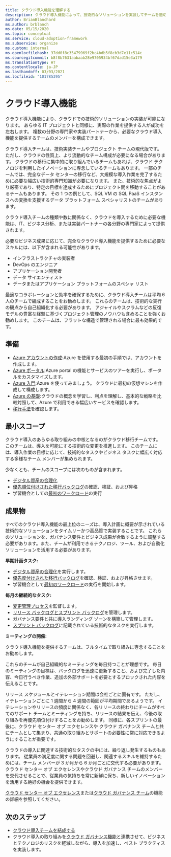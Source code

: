 ```yaml
---
title: クラウド導入機能を理解する
description: クラウド導入機能によって、技術的なソリューションを実装してチームを適切に配置できるようにする方法を理解します。
author: BrianBlanchard
ms.author: brblanch
ms.date: 05/15/2020
ms.topic: conceptual
ms.service: cloud-adoption-framework
ms.subservice: organize
ms.custom: internal
ms.openlocfilehash: 37dd0f8c35479969f2bc4bdb5f8cb3d7e11c514c
ms.sourcegitcommit: b8f8b7631aabaab28e9705934bf67dad15e3a179
ms.translationtype: HT
ms.contentlocale: ja-JP
ms.lasthandoff: 03/03/2021
ms.locfileid: "101785395"
---
```

# <a name="cloud-adoption-functions"></a>クラウド導入機能

クラウド導入機能により、クラウドでの技術的ソリューションの実装が可能になります。 あらゆる IT プロジェクトと同様に、実際の作業を提供する人が成功を左右します。 複数の分野の専門家や実装パートナーから、必要なクラウド導入機能を提供するチームのメンバーを構成できます。

クラウド導入チームは、技術実装チームやプロジェクト チームの現代版です。 ただし、クラウドの性質上、より流動的なチーム構成が必要になる場合があります。 クラウドの移行に集中的に取り組んでいるチームもあれば、クラウド テクノロジを利用したイノベーションに専念しているチームもあります。 一部のチームでは、完全なデータ センターの移行など、大規模な導入作業を完了するために必要な幅広い技術的専門知識が必要になります。 また、技術的な焦点がより厳密であり、特定の目標を達成するためにプロジェクト間を移動することがあるチームもあります。 その 1 つの例として、SQL VM の SQL PaaS インスタンスへの変換を支援するデータ プラットフォーム スペシャリストのチームがあります。

クラウド導入チームの種類や数に関係なく、クラウドを導入するために必要な機能は、IT、ビジネス分析、または実装パートナーの各分野の専門家によって提供されます。

必要なビジネス成果に応じて、完全なクラウド導入機能を提供するために必要なスキルには、以下が含まれる可能性があります。

- インフラストラクチャの実装者
- DevOps のエンジニア
- アプリケーション開発者
- データ サイエンティスト
- データまたはアプリケーション プラットフォームのスペシャ リスト

最適なコラボレーションと効率を確保するために、クラウド導入チームは平均 6 人のチームで編成することをお勧めします。 これらのチームは、技術的な実行の観点から自己組織化する必要があります。 アジャイルやスクラムなどの反復モデルの豊富な経験に基づくプロジェクト管理のノウハウも含めることを強くお勧めします。 このチームは、フラットな構造で管理される場合に最も効果的です。

## <a name="preparation"></a>準備

- [Azure アカウントの作成](/learn/modules/create-an-azure-account/):Azure を使用する最初の手順では、アカウントを作成します。
- [Azure ポータル](/learn/modules/tour-azure-portal/):Azure portal の機能とサービスのツアーを実行し、ポータルをカスタマイズします。
- [Azure 入門](/learn/modules/intro-to-azure-fundamentals/):Azure を使ってみましょう。 クラウドに最初の仮想マシンを作成して構成します。
- [Azure の基礎](/learn/paths/azure-for-the-data-engineer/):クラウドの概念を学習し、利点を理解し、基本的な戦略を比較対照して、Azure で利用できる幅広いサービスを確認します。
- [移行手法](../migrate/index.md)を確認します。

## <a name="minimum-scope"></a>最小スコープ

クラウド導入のあらゆる取り組みの中核となるのがクラウド移行チームです。 このチームは、導入を可能にする技術的な変更を推進します。 このチームには、導入作業の目標に応じて、技術的なタスクやビジネス タスクに幅広く対応する多様なチーム メンバーが集められます。

少なくとも、チームのスコープには次のものが含まれます。

- [デジタル資産の合理化](../digital-estate/index.md)
- [優先順位付けされた移行バックログ](../migrate/migration-considerations/assess/release-iteration-backlog.md)の確認、検証、および昇格
- 学習機会としての[最初のワークロード](../digital-estate/rationalize.md#select-the-first-workload)の実行

## <a name="deliverable"></a>成果物

すべてのクラウド導入機能の最上位のニーズは、導入計画に概要が示されている技術的なソリューションをタイムリーかつ高品質で実装することです。 これらのソリューションを、ガバナンス要件とビジネス成果が合致するように調整する必要があります。また、チームが利用できるテクノロジ、ツール、および自動化ソリューションを活用する必要があります。

**早期計画タスク:**

- [デジタル資産の合理化](../digital-estate/index.md)を実行します。
- [優先度付けされた移行バックログ](../migrate/migration-considerations/assess/release-iteration-backlog.md)を確認、検証、および昇格させます。
- 学習機会として[最初のワークロード](../digital-estate/rationalize.md#select-the-first-workload)の実行を開始します。

**毎月の継続的なタスク:**

- [変更管理プロセス](../migrate/migration-considerations/prerequisites/technical-complexity.md)を監督します。
- [リリース バックログとスプリント バックログ](../migrate/migration-considerations/assess/release-iteration-backlog.md)を管理します。
- ガバナンス要件と共に導入ランディング ゾーンを構築して管理します。
- [スプリント バックログ](../migrate/migration-considerations/assess/release-iteration-backlog.md)に記載されている技術的なタスクを実行します。

**ミーティングの開催:**

クラウド導入機能を提供するチームは、フルタイムで取り組みに専念することをお勧めします。

これらのチームが自己組織的なミーティングを毎日持つことが理想です。 毎日のミーティングの目標は、バックログを迅速に更新すること、および完了した内容、今日行うべき作業、追加の外部サポートを必要とするブロックされた内容を伝えることです。

リリース スケジュールとイテレーション期間は会社ごとに固有です。 ただし、イテレーションごとに 1 週間から 4 週間の範囲が平均期間であるようです。 イテレーションやリリースの頻度に関係なく、各リリースの終わりにチームがすべてのサポート チームとミーティングを持ち、リリースの結果を伝え、今後の取り組みを再優先順位付けすることをお勧めします。 同様に、各スプリントの最後に、クラウド センター オブ エクセレンスや クラウド ガバナンス チームと共にチームとして集まり、共通の取り組みとサポートの必要性に常に対応できるようにすることが重要です。

クラウドの導入に関連する技術的なタスクの中には、繰り返し発生するものもあります。 従業員の満足度に関する問題を回避し、関連するスキルを維持するためには、チーム メンバーが 3 か月から 6 か月ごとに交代する必要があります。 クラウド センター オブ エクセレンスやクラウド ガバナンス チームのメンバーを交代させることで、従業員の気持ちを常に新鮮に保ち、新しいイノベーションを活用する絶好の機会を提供できます。

[クラウド センター オブ エクセレンス](./cloud-center-of-excellence.md)または[クラウド ガバナンス チーム](./cloud-governance.md)の機能の詳細を参照してください。

## <a name="next-steps"></a>次のステップ

- [クラウド導入チームを結成する](../get-started/team/cloud-adoption.md)
- クラウド導入の取り組みを[クラウド ガバナンス機能](./cloud-governance.md)と連携させて、ビジネスとテクノロジのリスクを軽減しながら、導入を加速し、ベスト プラクティスを実装します。
